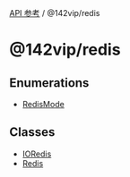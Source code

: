 [API 参考](../wiki/Home) / @142vip/redis

# @142vip/redis

## Enumerations

* [RedisMode](../wiki/@142vip.redis.Enumeration.RedisMode)

## Classes

* [IORedis](../wiki/@142vip.redis.Class.IORedis)
* [Redis](../wiki/@142vip.redis.Class.Redis)
